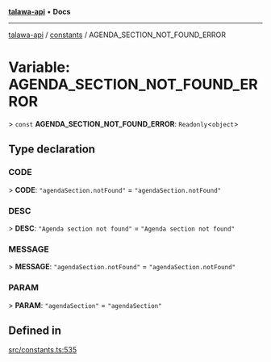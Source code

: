 [**talawa-api**](../../README.md) • **Docs**

***

[talawa-api](../../modules.md) / [constants](../README.md) / AGENDA\_SECTION\_NOT\_FOUND\_ERROR

# Variable: AGENDA\_SECTION\_NOT\_FOUND\_ERROR

\> `const` **AGENDA\_SECTION\_NOT\_FOUND\_ERROR**: `Readonly`\<`object`\>

## Type declaration

### CODE

\> **CODE**: `"agendaSection.notFound"` = `"agendaSection.notFound"`

### DESC

\> **DESC**: `"Agenda section not found"` = `"Agenda section not found"`

### MESSAGE

\> **MESSAGE**: `"agendaSection.notFound"` = `"agendaSection.notFound"`

### PARAM

\> **PARAM**: `"agendaSection"` = `"agendaSection"`

## Defined in

[src/constants.ts:535](https://github.com/PalisadoesFoundation/talawa-api/blob/0e711c6a6b57f55ab5776fc9c8edfc5ebc0b3d70/src/constants.ts#L535)
